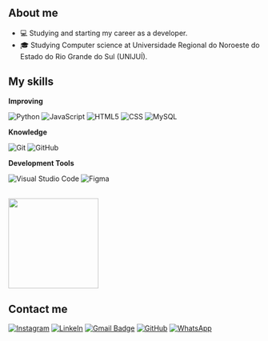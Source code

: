 ## About me

- 💻 Studying and starting my career as a developer.
- 🎓 Studying Computer science at Universidade Regional do Noroeste do Estado do Rio Grande do Sul (UNIJUÍ).

## My skills

**Improving**

![Python](https://img.shields.io/badge/Python-3776AB?style=flat&logo=python&logoColor=00000)
![JavaScript](https://img.shields.io/badge/-JavaScript-333333?style=flat&logo=javascript)
![HTML5](https://img.shields.io/badge/-HTML5-333333?style=flat&logo=HTML5)
![CSS](https://img.shields.io/badge/-CSS-333333?style=flat&logo=CSS3&logoColor=1572B6)
![MySQL](https://img.shields.io/badge/-MySQL-333333?style=flat&logo=mysql)

**Knowledge**

![Git](https://img.shields.io/badge/-Git-333333?style=flat&logo=git)
![GitHub](https://img.shields.io/badge/-GitHub-333333?style=flat&logo=github)

**Development Tools**

![Visual Studio Code](https://img.shields.io/badge/-Visual%20Studio%20Code-333333?style=flat&logo=visual-studio-code&logoColor=007ACC)
![Figma](https://img.shields.io/badge/-Figma-333333?style=flat&logo=figma&logoColor=007ACC)

<br/>

<a href="https://github.com/NicollasHolz" title="Perfil do Nicollas">
  <img height="180em" src="https://github-readme-stats.vercel.app/api?username=NicollasHolz&show_icons=true&theme=tokyonight" />
</a>

## Contact me

[![Instagram](https://img.shields.io/badge/Instagram-E4405F?style=flat&logo=instagram&logoColor=white)](https://www.instagram.com/nicoll4sholz/) 
[![LinkeIn](https://img.shields.io/badge/LinkedIn-0077B5?style=flat&logo=linkedin&logoColor=white)](https://www.linkedin.com/in/nicollas-holz-eberhardt-490327232/)
[![Gmail Badge](https://img.shields.io/badge/-nicollasholz02@gmail.com-006bed?style=flat-square&logo=Gmail&logoColor=white&link=mailto:nicollasholz02@gmail.com)](mailto:nicollasholz02@gmail.com)
[![GitHub](https://img.shields.io/github/followers/NicollasHolz?label=follow&style=social)](https://github.com/NicollasHolz)
[![WhatsApp](https://img.shields.io/badge/WhatsApp-25D366?style=flat&logo=whatsapp&logoColor=white)](https://wa.me/+5555996535396)
